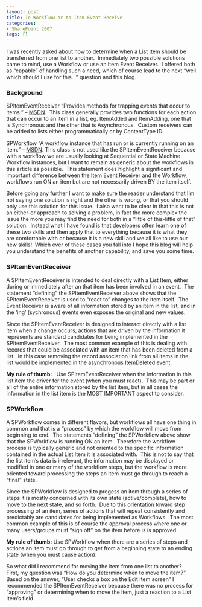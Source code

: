 ```yaml
---
layout: post
title: To Workflow or to Item Event Receive
categories:
- SharePoint 2007
tags: []
---
```

I was recently asked about how to determine when a List Item should be transferred from one list to another.&nbsp; Immediately two possible solutions came to mind, use a Workflow or use an Item Event Receiver.&nbsp; I offered both as “capable” of handling such a need, which of course lead to the next “well which should I use for this…” question and this blog.

### Background

SPItemEventReceiver “Provides methods for trapping events that occur to items.” – [MSDN](http://msdn.microsoft.com/en-us/library/microsoft.sharepoint.spitemeventreceiver.aspx).&nbsp; This class generally provides two functions for each action that can occur to an item in a list, eg. ItemAdded and ItemAdding, one that is Synchronous and the other that is Asynchronous.&nbsp; Custom receivers can be added to lists either programmatically or by ContentType ID.

SPWorkflow “A workflow instance that has run or is currently running on an item.” – [MSDN](http://msdn.microsoft.com/en-us/library/microsoft.sharepoint.workflow.spworkflow.aspx). This class is not used like the SPItemEventReceiver because with a workflow we are usually looking at Sequential or State Machine Workflow instances, but I want to remain as generic about the workflows in this article as possible.&nbsp; This statement does highlight a significant and important difference between the Item Event Receiver and the Workflow, workflows run ON an item but are not necessarily driven BY the item itself.

Before going any further I want to make sure the reader understand that I’m not saying one solution is right and the other is wrong, or that you should only use this solution for this issue.&nbsp; I also want to be clear in that this is not an either-or approach to solving a problem, in fact the more complex the issue the more you may find the need for both in a “little of this-little of that” solution.&nbsp; Instead what I have found is that developers often learn one of these two skills and then apply that to everything because it is what they are comfortable with or because it is a new skill and we all like to use our new skills!&nbsp; Which ever of these cases you fall into I hope this blog will help you understand the benefits of another capability, and save you some time.

### SPItemEventReceiver

A SPItemEventReceiver is intended to deal directly with a List Item, either during or immediately after an that item has been involved in an event.&nbsp; The statement “defining” the SPItemEventReceiver above shows that the SPItemEventReceiver is used to “react to” changes to the item itself.&nbsp; The Event Receiver is aware of all information stored by an item in the list, and in the ‘ing’ (sychronous) events even exposes the original and new values.

Since the SPItemEventReceiver is designed to interact directly with a list item when a change occurs, actions that are driven by the information it represents are standard candidates for being implemented in the SPItemEventReceiver.&nbsp; The most common example of this is dealing with records that could be associated with an item that has been deleted from a list.&nbsp; In this case removing the record association link from all items in the list would be implemented in the asynchronous ItemDeleted event.

**My rule of thumb:** &nbsp; Use SPItemEventReceiver when the information in this list item the driver for the event (when you must react).&nbsp; This may be part or all of the entire information stored by the list item, but in all cases the information in the list item is the MOST IMPORTANT aspect to consider.

### SPWorkflow

A SPWorkflow comes in different flavors, but workflows all have one thing in common and that is a “process” by which the workflow will move from beginning to end.&nbsp; The statements “defining” the SPWorkflow above show that the SPWorkflow is running ON an item.&nbsp; Therefore the workflow process is typically generic and not oriented to the specific information contained in the actual List Item it is associated with.&nbsp; This is not to say that the list item’s data is irrelevant, the information may be displayed or modified in one or many of the workflow steps, but the workflow is more oriented toward processing the steps an item must go through to reach a “final” state.

Since the SPWorkflow is designed to progess an item through a series of steps it is mostly concerned with its own state (active/complete), how to move to the next state, and so forth.&nbsp; Due to this orientation toward step processing of an item, series of actions that will repeat consistently and predictably are candidates for being implemented as Workflows.&nbsp; The most common example of this is of course the approval process where one or many users/groups must “sign off” on the item before is is approved.

**My rule of thumb:** Use SPWorkflow when there are a series of steps and actions an item must go through to get from a beginning state to an ending state (when you must cause action).

So what did I recommend for moving the item from one list to another?&nbsp; First, my question was “How do you determine when to move the item?”.&nbsp; Based on the answer, “User checks a box on the Edit Item screen” I recommended the SPItemEventReceiver because there was no process for “approving” or determining when to move the item, just a reaction to a List Item’s field.

